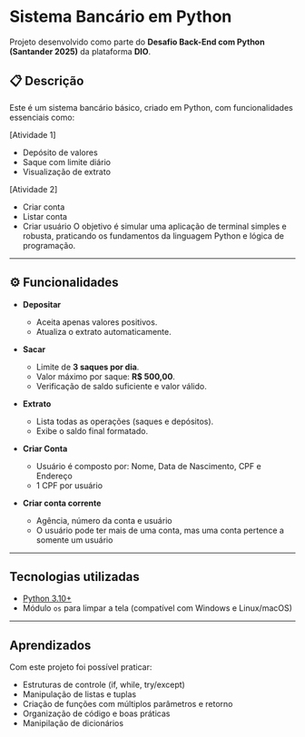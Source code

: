 #  Sistema Bancário em Python

Projeto desenvolvido como parte do **Desafio Back-End com Python (Santander 2025)** da plataforma **DIO**.

## 📋 Descrição

Este é um sistema bancário básico, criado em Python, com funcionalidades essenciais como:

[Atividade 1]
- Depósito de valores
- Saque com limite diário
- Visualização de extrato

[Atividade 2]

- Criar conta
- Listar conta
- Criar usuário
O objetivo é simular uma aplicação de terminal simples e robusta, praticando os fundamentos da linguagem Python e lógica de programação.

---

## ⚙️ Funcionalidades

- **Depositar**
  - Aceita apenas valores positivos.
  - Atualiza o extrato automaticamente.

- **Sacar**
  - Limite de **3 saques por dia**.
  - Valor máximo por saque: **R$ 500,00**.
  - Verificação de saldo suficiente e valor válido.

- **Extrato**
  - Lista todas as operações (saques e depósitos).
  - Exibe o saldo final formatado.

- **Criar Conta**
    - Usuário é composto por: Nome, Data de Nascimento, CPF e Endereço
    - 1 CPF por usuário
- **Criar conta corrente**
    - Agência, número da conta e usuário
    - O usuário pode ter mais de uma conta, mas uma conta pertence a somente um usuário

---

##  Tecnologias utilizadas

- [Python 3.10+](https://www.python.org/)
- Módulo `os` para limpar a tela (compatível com Windows e Linux/macOS)

---

## Aprendizados

Com este projeto foi possível praticar:

- Estruturas de controle (if, while, try/except)
- Manipulação de listas e tuplas
- Criação de funções com múltiplos parâmetros e retorno
- Organização de código e boas práticas
- Manipilação de dicionários




